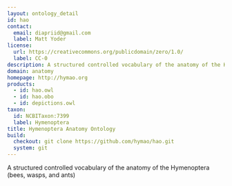 ```yaml
---
layout: ontology_detail
id: hao
contact:
  email: diapriid@gmail.com
  label: Matt Yoder
license:
  url: https://creativecommons.org/publicdomain/zero/1.0/
  label: CC-0
description: A structured controlled vocabulary of the anatomy of the Hymenoptera (bees, wasps, and ants)
domain: anatomy
homepage: http://hymao.org
products:
  - id: hao.owl
  - id: hao.obo
  - id: depictions.owl
taxon:
  id: NCBITaxon:7399
  label: Hymenoptera
title: Hymenoptera Anatomy Ontology
build:
  checkout: git clone https://github.com/hymao/hao.git
  system: git
---
```


A structured controlled vocabulary of the anatomy of the Hymenoptera (bees, wasps, and ants)
